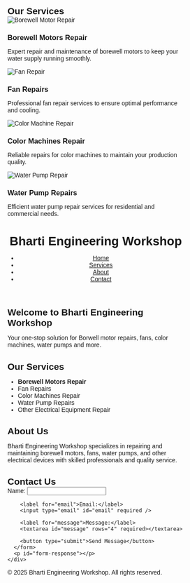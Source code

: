 <!DOCTYPE html>
<html lang="en">
<head>
    <meta charset="UTF-8">
    <meta name="viewport" content="width=device-width, initial-scale=1.0">
    <title>Bharti Engineering Workshop</title>
</head>
<body>
   <!DOCTYPE html>
<html lang="en">
<head>
  <meta charset="UTF-8" />
  <meta name="viewport" content="width=device-width, initial-scale=1" />
  <title>Bharti Engineering Workshop</title>
  <style>
      * {
  box-sizing: border-box;
  margin: 0;
  padding: 0;
  font-family: Arial, sans-serif;
}

body {
  background: #f7f9fc;
  color: #333;
  line-height: 1.6;
}

.container {
  width: 90%;
  max-width: 1100px;
  margin: auto;
  padding: 20px 0;
}

header {
  background-color: #004080;
  color: #fff;
  padding: 20px 0;
}

header h1 {
  text-align: center;
}

nav ul {
  display: flex;
  justify-content: center;
  list-style: none;
  margin-top: 10px;
}

nav ul li {
  margin: 0 15px;
}

nav ul li a {
  color: #fff;
  text-decoration: none;
  font-weight: bold;
  transition: color 0.3s ease;
}

nav ul li a:hover {
  color: #ffcc00;
}

.section {
  padding: 40px 0;
  background: #fff;
  margin-bottom: 20px;
  border-radius: 8px;
}

h2 {
  margin-bottom: 20px;
  color: #004080;
}

.services-list {
  list-style-type: square;
  margin-left: 20px;
  font-size: 18px;
}

form {
  max-width: 500px;
  margin-top: 20px;
}

label {
  display: block;
  margin-bottom: 6px;
  font-weight: bold;
}

input[type="text"],
input[type="email"],
textarea {
  width: 100%;
  padding: 10px;
  margin-bottom: 15px;
  border: 1px solid #ccc;
  border-radius: 4px;
}

button {
  background-color: #004080;
  color: white;
  padding: 12px 20px;
  border: none;
  border-radius: 4px;
  cursor: pointer;
  font-weight: bold;
  transition: background-color 0.3s ease;
}

button:hover {
  background-color: #003366;
}

footer {
  background-color: #00264d;
  color: #fff;
  text-align: center;
  padding: 15px 0;
}

.services-grid {
  display: grid;
  grid-template-columns: repeat(auto-fit, minmax(250px, 1fr));
  gap: 30px;
  margin-top: 20px;
}

.service-item {
  background: #e8f0fe;
  padding: 15px;
  border-radius: 8px;
  text-align: center;
  box-shadow: 0 2px 8px rgba(0,0,0,0.1);
  transition: transform 0.3s ease;
}

.service-item:hover {
  transform: translateY(-8px);
}

.service-item img {
  max-width: 100%;
  height: 150px;
  object-fit: cover;
  border-radius: 6px;
  margin-bottom: 15px;
}

.service-item h3 {
  margin-bottom: 10px;
  color: #003366;
}

.service-item p {
  font-size: 16px;
  color: #333;
}
  </style>
</head>
<body>
    <section id="services" class="section">
  <div class="container">
    <h2>Our Services</h2>
    <div class="services-grid">
      <div class="service-item">
        <img src="borewell-motor.jpg.jpg" alt="Borewell Motor Repair" />
        <h3>Borewell Motors Repair</h3>
        <p>Expert repair and maintenance of borewell motors to keep your water supply running smoothly.</p>
      </div>
      <div class="service-item">
        <img src="fan.jpg.webp" alt="Fan Repair" />
        <h3>Fan Repairs</h3>
        <p>Professional fan repair services to ensure optimal performance and cooling.</p>
      </div>
      <div class="service-item">
        <img src="color-machine.jpg.jpg" alt="Color Machine Repair" />
        <h3>Color Machines Repair</h3>
        <p>Reliable repairs for color machines to maintain your production quality.</p>
      </div>
      <div class="service-item">
        <img src="water-pump.jpg.webp" alt="Water Pump Repair" />
        <h3>Water Pump Repairs</h3>
        <p>Efficient water pump repair services for residential and commercial needs.</p>
      </div>
    </div>
  </div>
</section>

  <header>
    <div class="container">
      <h1>Bharti Engineering Workshop</h1>
      <nav>
        <ul id="nav-links">
          <li><a href="#home">Home</a></li>
          <li><a href="#services">Services</a></li>
          <li><a href="#about">About</a></li>
          <li><a href="#contact">Contact</a></li>
        </ul>
      </nav>
    </div>
  </header>

  <section id="home" class="section">
    <div class="container">
      <h2>Welcome to Bharti Engineering Workshop</h2>
      <p>Your one-stop solution for Borwell motor repairs, fans, color machines, water pumps and more.</p>
    </div>
  </section>

  <section id="services" class="section">
    <div class="container">
      <h2>Our Services</h2>
      <ul class="services-list">
        <li><strong>Borewell Motors Repair</strong></li>
        <li>Fan Repairs</li>
        <li>Color Machines Repair</li>
        <li>Water Pump Repairs</li>
        <li>Other Electrical Equipment Repair</li>
      </ul>
    </div>
  </section>

  <section id="about" class="section">
    <div class="container">
      <h2>About Us</h2>
      <p>Bharti Engineering Workshop specializes in repairing and maintaining borewell motors, fans, water pumps, and other electrical devices with skilled professionals and quality service.</p>
    </div>
  </section>

  <section id="contact" class="section">
    <div class="container">
      <h2>Contact Us</h2>
      <form id="contact-form">
        <label for="name">Name:</label>
        <input type="text" id="name" required />

        <label for="email">Email:</label>
        <input type="email" id="email" required />

        <label for="message">Message:</label>
        <textarea id="message" rows="4" required></textarea>

        <button type="submit">Send Message</button>
      </form>
      <p id="form-response"></p>
    </div>
  </section>

  <footer>
    <div class="container">
      <p>© 2025 Bharti Engineering Workshop. All rights reserved.</p>
    </div>
  </footer>

  <script>
      document.getElementById('contact-form').addEventListener('submit', function (e) {
  e.preventDefault();

  const name = document.getElementById('name').value.trim();
  const email = document.getElementById('email').value.trim();
  const message = document.getElementById('message').value.trim();

  if (name && email && message) {
    // Normally, you would send this data to a server here.
    document.getElementById('form-response').textContent = `Thank you, ${name}! Your message has been received.`;
    document.getElementById('form-response').style.color = 'green';

    // Reset form fields
    this.reset();
  } else {
    document.getElementById('form-response').textContent = 'Please fill out all fields.';
    document.getElementById('form-response').style.color = 'red';
  }
});
  </script>
</body>
</html>

</body>
</html>

